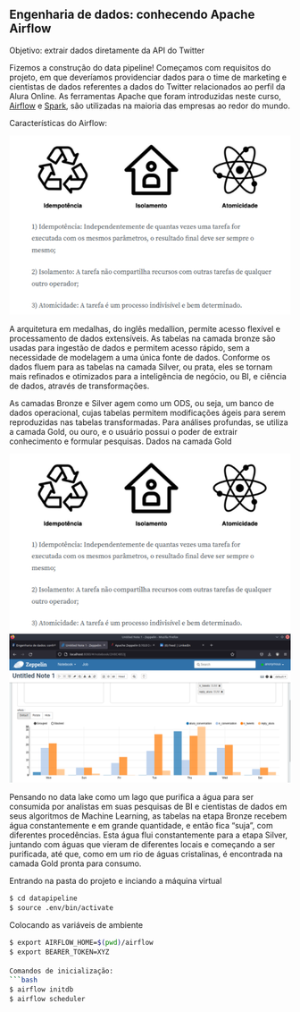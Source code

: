 ## Engenharia de dados: conhecendo Apache Airflow

Objetivo: extrair dados diretamente da API do Twitter

Fizemos a construção do data pipeline! Começamos com requisitos do projeto, em que deveríamos providenciar dados para o time de marketing e cientistas de dados referentes a dados do Twitter relacionados ao perfil da Alura Online. As ferramentas Apache que foram introduzidas neste curso, [Airflow]("https://airflow.apache.org/") e [Spark]("https://spark.apache.org/"), são utilizadas na maioria das empresas ao redor do mundo.

Características do Airflow:
<p align="center">
  <img alt="Aiflow" src="airflow_caracteristics.png">

A arquitetura em medalhas, do inglês medallion, permite acesso flexível e processamento de dados extensíveis. As tabelas na camada bronze são usadas para ingestão de dados e permitem acesso rápido, sem a necessidade de modelagem a uma única fonte de dados. Conforme os dados fluem para as tabelas na camada Silver, ou prata, eles se tornam mais refinados e otimizados para a inteligência de negócio, ou BI, e ciência de dados, através de transformações.

As camadas Bronze e Silver agem como um ODS, ou seja, um banco de dados operacional, cujas tabelas permitem modificações ágeis para serem reproduzidas nas tabelas transformadas. Para análises profundas, se utiliza a camada Gold, ou ouro, e o usuário possui o poder de extrair conhecimento e formular pesquisas.
Dados na camada Gold
  <p align="center">
  <img alt="Aiflow" src="airflow_caracteristics.png">
  <img alt="Gold" src="Screenshot_20220619_113300.png">

Pensando no data lake como um lago que purifica a água para ser consumida por analistas em suas pesquisas de BI e cientistas de dados em seus algoritmos de Machine Learning, as tabelas na etapa Bronze recebem água constantemente e em grande quantidade, e então fica “suja”, com diferentes procedências. Esta água flui constantemente para a etapa Silver, juntando com águas que vieram de diferentes locais e começando a ser purificada, até que, como em um rio de águas cristalinas, é encontrada na camada Gold pronta para consumo.


Entrando na pasta do projeto e inciando a máquina virtual
```bash
$ cd datapipeline
$ source .env/bin/activate
```
Colocando as variáveis de ambiente
```bash
$ export AIRFLOW_HOME=$(pwd)/airflow
$ export BEARER_TOKEN=XYZ

Comandos de inicialização:
```bash
$ airflow initdb
$ airflow scheduler
